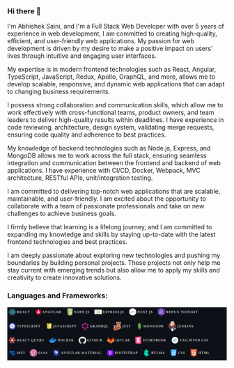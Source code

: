 ### Hi there 👋

I'm Abhishek Saini, and I'm a Full Stack Web Developer with over 5 years of experience in web development, I am committed to creating high-quality, efficient, and user-friendly web applications. My passion for web development is driven by my desire to make a positive impact on users' lives through intuitive and engaging user interfaces.

My expertise is in modern frontend technologies such as React, Angular, TypeScript, JavaScript, Redux, Apollo, GraphQL, and more, allows me to develop scalable, responsive, and dynamic web applications that can adapt to changing business requirements.

I possess strong collaboration and communication skills, which allow me to work effectively with cross-functional teams, product owners, and team leaders to deliver high-quality results within deadlines. I have experience in code reviewing, architecture, design system, validating merge requests, ensuring code quality and adherence to best practices.

My knowledge of backend technologies such as Node.js, Express, and MongoDB allows me to work across the full stack, ensuring seamless integration and communication between the frontend and backend of web applications. I have experience with CI/CD, Docker, Webpack, MVC architecture, RESTful APIs, unit/integration testing.

I am committed to delivering top-notch web applications that are scalable, maintainable, and user-friendly. I am excited about the opportunity to collaborate with a team of passionate professionals and take on new challenges to achieve business goals.

I firmly believe that learning is a lifelong journey, and I am committed to expanding my knowledge and skills by staying up-to-date with the latest frontend technologies and best practices. 

I am deeply passionate about exploring new technologies and pushing my boundaries by building personal projects. These projects not only help me stay current with emerging trends but also allow me to apply my skills and creativity to create innovative solutions.

### Languages and Frameworks:
![](final.png)

<!--

-->
